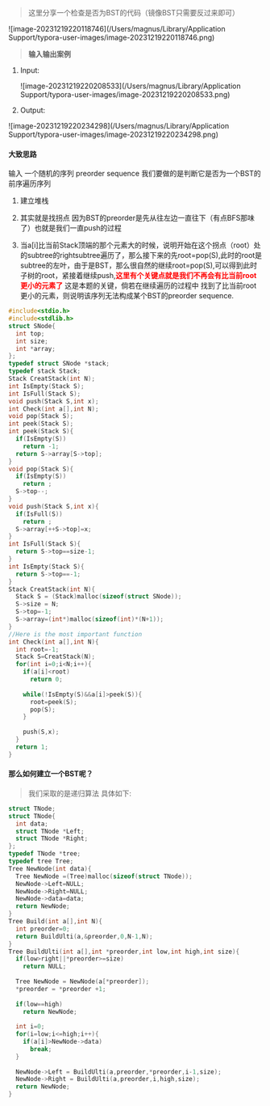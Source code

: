 

> 这里分享一个检查是否为BST的代码（镜像BST只需要反过来即可）

![image-20231219220118746](/Users/magnus/Library/Application Support/typora-user-images/image-20231219220118746.png)

> **输入输出案例**

1. Input:

   ![image-20231219220208533](/Users/magnus/Library/Application Support/typora-user-images/image-20231219220208533.png)

2. Output:

![image-20231219220234298](/Users/magnus/Library/Application Support/typora-user-images/image-20231219220234298.png)

#### 大致思路

输入 一个随机的序列 preorder sequence 我们要做的是判断它是否为一个BST的前序遍历序列

1) 建立堆栈

2) 其实就是找拐点 因为BST的preorder是先从往左边一直往下（有点BFS那味了）也就是我们一直push的过程
3) 当a[i]比当前Stack顶端的那个元素大的时候，说明开始在这个拐点（root）处的subtree的rightsubtree遍历了，那么接下来的先root=pop(S),此时的root是subtree的左叶，由于是BST，那么很自然的继续root=pop(S),可以得到此时子树的root，紧接着继续push,<font color=red>**这里有个关键点就是我们不再会有比当前root更小的元素了** </font>这是本题的关键，倘若在继续遍历的过程中 找到了比当前root更小的元素，则说明该序列无法构成某个BST的preorder sequence.

```C
#include<stdio.h>
#include<stdlib.h>
struct SNode{
  int top;
  int size;
  int *array;
};
typedef struct SNode *stack;
typedef stack Stack;
Stack CreatStack(int N);
int IsEmpty(Stack S);
int IsFull(Stack S);
void push(Stack S,int x);
int Check(int a[],int N);
void pop(Stack S);
int peek(Stack S);
int peek(Stack S){
  if(IsEmpty(S))
    return -1;
  return S->array[S->top];
}
void pop(Stack S){
  if(IsEmpty(S))
    return ;
  S->top--;
}
void push(Stack S,int x){
  if(IsFull(S))
    return ;
  S->array[++S->top]=x;
}
int IsFull(Stack S){
  return S->top==size-1;
}
int IsEmpty(Stack S){
  return S->top==-1;
}
Stack CreatStack(int N){
  Stack S = (Stack)malloc(sizeof(struct SNode));
  S->size = N;
  S->top=-1;
  S->array=(int*)malloc(sizeof(int)*(N+1));
}
//Here is the most important function
int Check(int a[],int N){
  int root=-1;
  Stack S=CreatStack(N);
  for(int i=0;i<N;i++){
    if(a[i]<root)
      return 0;
    
    while(!IsEmpty(S)&&a[i]>peek(S)){
      root=peek(S);
      pop(S);
    }
    
    push(S,x);
  }
  return 1;
}
```

#### 那么如何建立一个BST呢？

> 我们采取的是递归算法 具体如下:

```C
struct TNode;
struct TNode{
  int data;
  struct TNode *Left;
  struct TNode *Right;
};
typedef TNode *tree;
typedef tree Tree;
Tree NewNode(int data){
  Tree NewNode =(Tree)malloc(sizeof(struct TNode));
  NewNode->Left=NULL;
  NewNode->Right=NULL;
  NewNode->data=data;
  return NewNode;
}
Tree Build(int a[],int N){
  int preorder=0;
  return BuildUlti(a,&preorder,0,N-1,N);
}
Tree BuildUlti(int a[],int *preorder,int low,int high,int size){
  if(low>right||*preorder>=size)
    return NULL;
  
  Tree NewNode = NewNode(a[*preorder]);
  *preorder = *preorder +1;
  
  if(low==high)
    return NewNode;
  
  int i=0;
  for(i=low;i<=high;i++){
    if(a[i]>NewNode->data)
      break;
  }
  
  NewNode->Left = BuildUlti(a,preorder,*preorder,i-1,size);
  NewNode->Right = BuildUlti(a,preorder,i,high,size);
  return NewNode;
}
```

